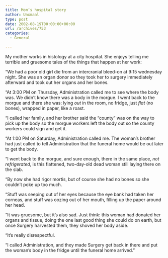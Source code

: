 ```yaml
---
title: Mom’s hospital story
author: Unxmaal
type: post
date: 2002-08-19T00:00:00+00:00
url: /archives/753
categories:
  - General

---
```

My mother works in histology at a city hospital. She enjoys telling me terrible and gruesome tales of the things that happen at her work:

&#8220;We had a poor old girl die from an intercranial bleed-on at 9:15 wednesday night. She was an organ donor so they took her to surgery immediately afterward and took out her organs and her bones. 

&#8220;At 3:00 PM on Thursday, Administration called me to see where the body was. We didn&#8217;t know there was a body in the morgue. I went back to the morgue and there she was: lying _out_ in the room, no fridge, just _flat_ (no bones), wrapped in paper, like a roast. 

&#8220;I called her family, and her brother said the &#8220;county&#8221; was on the way to pick up the body so the morgue workers left the body out so the county workers could sign and get it. 

&#8220;At 1:00 PM on Saturday, Administration called me. The woman&#8217;s brother had just called to tell Administration that the funeral home would be out later to get the body. 

&#8220;I went back to the morgue, and sure enough, there in the same place, _not refrigerated_, is this flattened, two-day-old dead woman still laying there on the slab. 

&#8220;By now she had rigor mortis, but of course she had no bones so she couldn&#8217;t poke up too much. 

&#8220;Stuff was seeping out of her eyes because the eye bank had taken her corneas, and stuff was oozing out of her mouth, filling up the paper around her head.

&#8220;It was gruesome, but it&#8217;s also sad. Just think: this woman had donated her organs and tissue, doing the one last good thing she could do on earth, but once Surgery harvested them, they shoved her body aside. 

&#8220;It&#8217;s really disrespectful.

&#8220;I called Administration, and they made Surgery get back in there and put the woman&#8217;s body in the fridge until the funeral home arrived.&#8221;